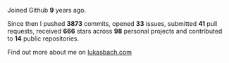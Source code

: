 Joined Github **9** years ago.

Since then I pushed **3873** commits, opened **33** issues, submitted **41** pull requests, received **666** stars across **98** personal projects and contributed to **14** public repositories.

Find out more about me on [lukasbach.com](https://lukasbach.com)
